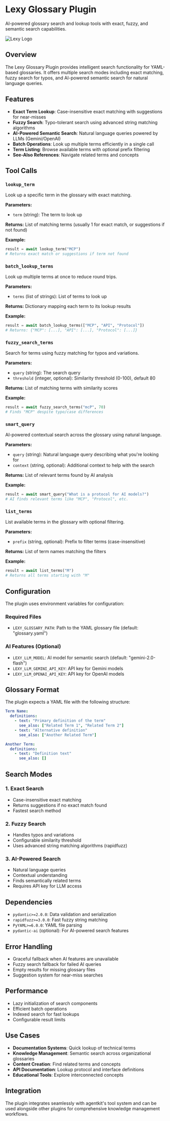 # Lexy Glossary Plugin

AI-powered glossary search and lookup tools with exact, fuzzy, and semantic search capabilities.

![](logo.jpg "Lexy Logo")

## Overview

The Lexy Glossary Plugin provides intelligent search functionality for YAML-based glossaries. It offers multiple search modes including exact matching, fuzzy search for typos, and AI-powered semantic search for natural language queries.

## Features

- **Exact Term Lookup**: Case-insensitive exact matching with suggestions for near-misses
- **Fuzzy Search**: Typo-tolerant search using advanced string matching algorithms
- **AI-Powered Semantic Search**: Natural language queries powered by LLMs (Gemini/OpenAI)
- **Batch Operations**: Look up multiple terms efficiently in a single call
- **Term Listing**: Browse available terms with optional prefix filtering
- **See-Also References**: Navigate related terms and concepts

## Tool Calls

### `lookup_term`
Look up a specific term in the glossary with exact matching.

**Parameters:**
- `term` (string): The term to look up

**Returns:** List of matching terms (usually 1 for exact match, or suggestions if not found)

**Example:**
```python
result = await lookup_term("MCP")
# Returns exact match or suggestions if term not found
```

### `batch_lookup_terms`
Look up multiple terms at once to reduce round trips.

**Parameters:**
- `terms` (list of strings): List of terms to look up

**Returns:** Dictionary mapping each term to its lookup results

**Example:**
```python
result = await batch_lookup_terms(["MCP", "API", "Protocol"])
# Returns: {"MCP": [...], "API": [...], "Protocol": [...]}
```

### `fuzzy_search_terms`
Search for terms using fuzzy matching for typos and variations.

**Parameters:**
- `query` (string): The search query
- `threshold` (integer, optional): Similarity threshold (0-100), default 80

**Returns:** List of matching terms with similarity scores

**Example:**
```python
result = await fuzzy_search_terms("mcP", 70)
# Finds "MCP" despite typo/case differences
```

### `smart_query`
AI-powered contextual search across the glossary using natural language.

**Parameters:**
- `query` (string): Natural language query describing what you're looking for
- `context` (string, optional): Additional context to help with the search

**Returns:** List of relevant terms found by AI analysis

**Example:**
```python
result = await smart_query("What is a protocol for AI models?")
# AI finds relevant terms like "MCP", "Protocol", etc.
```

### `list_terms`
List available terms in the glossary with optional filtering.

**Parameters:**
- `prefix` (string, optional): Prefix to filter terms (case-insensitive)

**Returns:** List of term names matching the filters

**Example:**
```python
result = await list_terms("M")
# Returns all terms starting with "M"
```

## Configuration

The plugin uses environment variables for configuration:

### Required Files
- `LEXY_GLOSSARY_PATH`: Path to the YAML glossary file (default: "glossary.yaml")

### AI Features (Optional)
- `LEXY_LLM_MODEL`: AI model for semantic search (default: "gemini-2.0-flash")
- `LEXY_LLM_GEMINI_API_KEY`: API key for Gemini models
- `LEXY_LLM_OPENAI_API_KEY`: API key for OpenAI models

## Glossary Format

The plugin expects a YAML file with the following structure:

```yaml
Term Name:
  definitions:
    - text: "Primary definition of the term"
      see_also: ["Related Term 1", "Related Term 2"]
    - text: "Alternative definition"
      see_also: ["Another Related Term"]

Another Term:
  definitions:
    - text: "Definition text"
      see_also: []
```

## Search Modes

### 1. Exact Search
- Case-insensitive exact matching
- Returns suggestions if no exact match found
- Fastest search method

### 2. Fuzzy Search
- Handles typos and variations
- Configurable similarity threshold
- Uses advanced string matching algorithms (rapidfuzz)

### 3. AI-Powered Search
- Natural language queries
- Contextual understanding
- Finds semantically related terms
- Requires API key for LLM access

## Dependencies

- `pydantic>=2.0.0`: Data validation and serialization
- `rapidfuzz>=3.0.0`: Fast fuzzy string matching
- `PyYAML>=6.0.0`: YAML file parsing
- `pydantic-ai` (optional): For AI-powered search features

## Error Handling

- Graceful fallback when AI features are unavailable
- Fuzzy search fallback for failed AI queries
- Empty results for missing glossary files
- Suggestion system for near-miss searches

## Performance

- Lazy initialization of search components
- Efficient batch operations
- Indexed search for fast lookups
- Configurable result limits

## Use Cases

- **Documentation Systems**: Quick lookup of technical terms
- **Knowledge Management**: Semantic search across organizational glossaries
- **Content Creation**: Find related terms and concepts
- **API Documentation**: Lookup protocol and interface definitions
- **Educational Tools**: Explore interconnected concepts

## Integration

The plugin integrates seamlessly with agentkit's tool system and can be used alongside other plugins for comprehensive knowledge management workflows.
